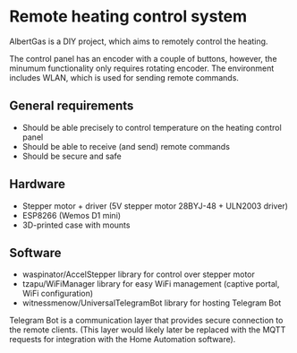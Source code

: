 # Remote heating control system

AlbertGas is a DIY project, which aims to remotely control the heating.

The control panel has an encoder with a couple of buttons, however, the minumum functionality only requires rotating encoder.
The environment includes WLAN, which is used for sending remote commands.

## General requirements

- Should be able precisely to control temperature on the heating control panel
- Should be able to receive (and send) remote commands
- Should be secure and safe

## Hardware

- Stepper motor + driver (5V stepper motor 28BYJ-48 + ULN2003 driver)
- ESP8266 (Wemos D1 mini)
- 3D-printed case with mounts

## Software

- waspinator/AccelStepper library for control over stepper motor
- tzapu/WiFiManager library for easy WiFi management (captive portal, WiFi configuration)
- witnessmenow/UniversalTelegramBot library for hosting Telegram Bot

Telegram Bot is a communication layer that provides secure connection to the remote clients.
(This layer would likely later be replaced with the MQTT requests for integration with the Home Automation software).
